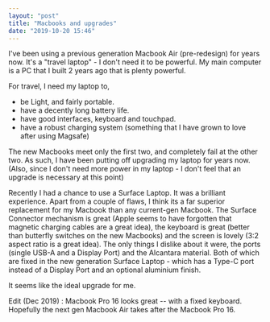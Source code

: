```yaml
---
layout: "post"
title: "Macbooks and upgrades"
date: "2019-10-20 15:46"
---
```


I've been using a previous generation Macbook Air (pre-redesign) for years now. It's a "travel laptop" - I don't need it to be powerful. My main computer is a PC that I built 2 years ago that is plenty powerful.

For travel, I need my laptop to,
* be Light, and fairly portable.
* have a decently long battery life.
* have good interfaces, keyboard and touchpad.
* have a robust charging system (something that I have grown to love after using Magsafe)

The new Macbooks meet only the first two, and completely fail at the other two. As such, I have been putting off upgrading my laptop for years now. (Also, since I don't need more power in my laptop - I don't feel that an upgrade is necessary at this point)

Recently I had a chance to use a Surface Laptop. It was a brilliant experience. Apart from a couple of flaws, I think its a far superior replacement for my Macbook than any current-gen Macbook. The Surface Connector mechanism is great (Apple seems to have forgotten that magnetic charging cables are a great idea), the keyboard is great (better than butterfly switches on the new Macbooks) and the screen is lovely (3:2 aspect ratio is a great idea). The only things I dislike about it were, the ports (single USB-A and a Display Port) and the Alcantara material. Both of which are fixed in the new generation Surface Laptop - which has a Type-C port instead of a Display Port and an optional aluminium finish.

It seems like the ideal upgrade for me.

Edit (Dec 2019) : Macbook Pro 16 looks great -- with a fixed keyboard. Hopefully the next gen Macbook Air takes after the Macbook Pro 16.
